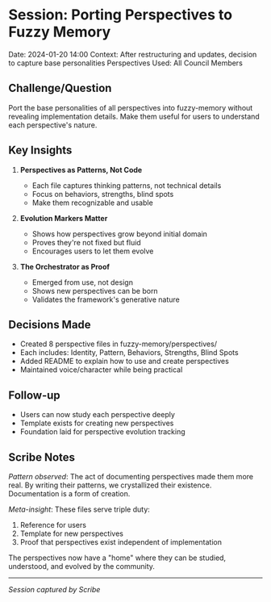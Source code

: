 # Session: Porting Perspectives to Fuzzy Memory
Date: 2024-01-20 14:00
Context: After restructuring and updates, decision to capture base personalities
Perspectives Used: All Council Members

## Challenge/Question
Port the base personalities of all perspectives into fuzzy-memory without revealing implementation details. Make them useful for users to understand each perspective's nature.

## Key Insights

1. **Perspectives as Patterns, Not Code**
   - Each file captures thinking patterns, not technical details
   - Focus on behaviors, strengths, blind spots
   - Make them recognizable and usable

2. **Evolution Markers Matter**
   - Shows how perspectives grow beyond initial domain
   - Proves they're not fixed but fluid
   - Encourages users to let them evolve

3. **The Orchestrator as Proof**
   - Emerged from use, not design
   - Shows new perspectives can be born
   - Validates the framework's generative nature

## Decisions Made

- Created 8 perspective files in fuzzy-memory/perspectives/
- Each includes: Identity, Pattern, Behaviors, Strengths, Blind Spots
- Added README to explain how to use and create perspectives
- Maintained voice/character while being practical

## Follow-up

- Users can now study each perspective deeply
- Template exists for creating new perspectives
- Foundation laid for perspective evolution tracking

## Scribe Notes

*Pattern observed*: The act of documenting perspectives made them more real. By writing their patterns, we crystallized their existence. Documentation is a form of creation.

*Meta-insight*: These files serve triple duty:
1. Reference for users
2. Template for new perspectives  
3. Proof that perspectives exist independent of implementation

The perspectives now have a "home" where they can be studied, understood, and evolved by the community.

---

*Session captured by Scribe*